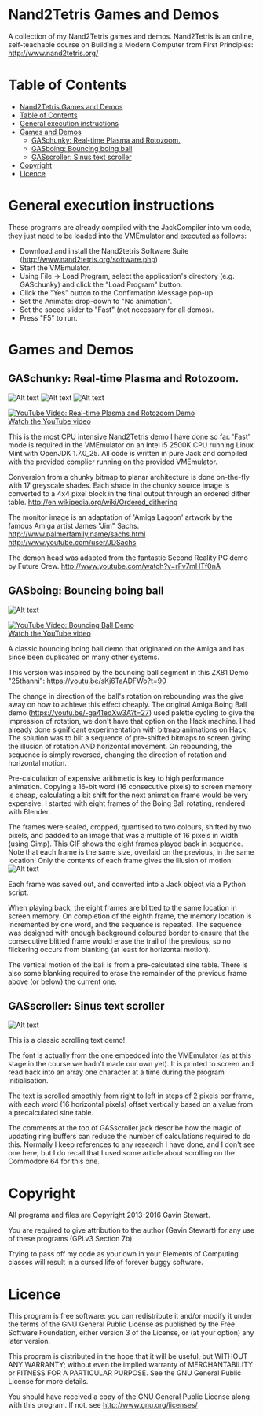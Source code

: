 # Nand2Tetris Games and Demos
A collection of my Nand2Tetris games and demos. Nand2Tetris is an online,
self-teachable course on Building a Modern Computer from First Principles: 
http://www.nand2tetris.org/

Table of Contents
=================

  * [Nand2Tetris Games and Demos](#nand2tetris-games-and-demos)
  * [Table of Contents](#table-of-contents)
  * [General execution instructions](#general-execution-instructions)
  * [Games and Demos](#games-and-demos)
    * [GASchunky: Real-time Plasma and Rotozoom.](#gaschunky-real-time-plasma-and-rotozoom)
    * [GASboing: Bouncing boing ball](#gasboing-bouncing-boing-ball)
    * [GASscroller: Sinus text scroller](#gasscroller-sinus-text-scroller)
  * [Copyright](#copyright)
  * [Licence](#licence)

# General execution instructions
These programs are already compiled with the JackCompiler into vm code, they
just need to be loaded into the VMEmulator and executed as follows:

 - Download and install the Nand2tetris Software Suite (http://www.nand2tetris.org/software.php)
 - Start the VMEmulator.
 - Using File -> Load Program, select the application's directory 
   (e.g. GASchunky) and click the "Load Program" button.
 - Click the "Yes" button to the Confirmation Message pop-up.
 - Set the Animate: drop-down to "No animation".
 - Set the speed slider to "Fast" (not necessary for all demos).
 - Press "F5" to run.

# Games and Demos
## GASchunky: Real-time Plasma and Rotozoom.

![Alt text](GASchunky/screenshots/screenshot1.png?raw=true "Insert Work Bench")
![Alt text](GASchunky/screenshots/screenshot2.png?raw=true "Plasma")
![Alt text](GASchunky/screenshots/screenshot3.png?raw=true "Rotozoom")

[![YouTube Video: Real-time Plasma and Rotozoom Demo](https://s.ytimg.com/yts/img/favicon_48-vfl1s0rGh.png)<br>Watch the YouTube video](http://www.youtube.com/watch?v=yGV4t_94TiI)

This is the most CPU intensive Nand2Tetris demo I have done so far. 'Fast' 
mode is required in the VMEmulator on an Intel i5 2500K CPU running Linux 
Mint with OpenJDK 1.7.0_25. All code is written in pure Jack and compiled 
with the provided complier running on the provided VMEmulator. 

Conversion from a chunky bitmap to planar architecture is done on-the-fly 
with 17 greyscale shades. Each shade in the chunky source image is converted 
to a 4x4 pixel block in the final output through an ordered dither table.
http://en.wikipedia.org/wiki/Ordered_dithering

The monitor image is an adaptation of 'Amiga Lagoon' artwork by the famous 
Amiga artist James "Jim" Sachs.
http://www.palmerfamily.name/sachs.html
http://www.youtube.com/user/JDSachs

The demon head was adapted from the fantastic Second Reality PC demo by Future 
Crew.
http://www.youtube.com/watch?v=rFv7mHTf0nA

## GASboing: Bouncing boing ball
![Alt text](GASboing/screenshots/screenshot1.png?raw=true "Bouncing boing ball")

[![YouTube Video: Bouncing Ball Demo](https://s.ytimg.com/yts/img/favicon_48-vfl1s0rGh.png)<br>Watch the YouTube video](http://www.youtube.com/watch?v=L_uQlRq6BhI)

A classic bouncing boing ball demo that originated on the Amiga and has since
been duplicated on many other systems.

This version was inspired by the bouncing ball segment in this ZX81 Demo 
"25thanni": https://youtu.be/sKj6TaADFWo?t=90

The change in direction of the ball's rotation on rebounding was the give away 
on how to achieve this effect cheaply. The original Amiga Boing Ball demo 
(https://youtu.be/-ga41edXw3A?t=27) used palette cycling to give the impression
of rotation, we don't have that option on the Hack machine. I had already done
significant experimentation with bitmap animations on Hack. The solution was to
blit a sequence of pre-shifted bitmaps to screen giving the illusion of 
rotation AND horizontal movement. On rebounding, the sequence is simply
reversed, changing the direction of rotation and horizontal motion.

Pre-calculation of expensive arithmetic is key to high performance animation.
Copying a 16-bit word (16 consecutive pixels) to screen memory is cheap,
calculating a bit shift for the next animation frame would be very expensive.
I started with eight frames of the Boing Ball rotating, rendered with Blender.

The frames were scaled, cropped, quantised to two colours, shifted by two
pixels, and padded to an image that was a multiple of 16 pixels in width
(using Gimp). This GIF shows the eight frames played back in sequence. Note
that each frame is the same size, overlaid on the previous, in the same
location! Only the contents of each frame gives the illusion of motion:
![Alt text](GASboing/assets/amiga-ball.64.gif?raw=true "Bouncing boing ball")

Each frame was saved out, and converted into a Jack object via a Python script.

When playing back, the eight frames are blitted to the same location in screen
memory. On completion of the eighth frame, the memory location is incremented
by one word, and the sequence is repeated. The sequence was designed with
enough background coloured border to ensure that the consecutive blitted frame
would erase the trail of the previous, so no flickering occurs from blanking
(at least for horizontal motion).

The vertical motion of the ball is from a pre-calculated sine table. There is
also some blanking required to erase the remainder of the previous frame above
(or below) the current one.

## GASscroller: Sinus text scroller
![Alt text](GASscroller/screenshots/screenshot1.png?raw=true "Sinus text scroller")

This is a classic scrolling text demo!

The font is actually from the one embedded into the VMEmulator (as at this
stage in the course we hadn't made our own yet). It is printed to screen
and read back into an array one character at a time during the program 
initialisation.

The text is scrolled smoothly from right to left in steps of 2 pixels per
frame, with each word (16 horizontal pixels) offset vertically based on a 
value from a precalculated sine table.

The comments at the top of GASscroller.jack describe how the magic of
updating ring buffers can reduce the number of calculations required to do
this. Normally I keep references to any research I have done, and I don't see
one here, but I do recall that I used some article about scrolling on the
Commodore 64 for this one.

# Copyright
All programs and files are Copyright 2013-2016 Gavin Stewart.

You are required to give attribution to the author (Gavin Stewart) for any
use of these programs (GPLv3 Section 7b).

Trying to pass off my code as your own in your Elements of Computing classes
will result in a cursed life of forever buggy software.

# Licence
This program is free software: you can redistribute it and/or modify
it under the terms of the GNU General Public License as published by
the Free Software Foundation, either version 3 of the License, or
(at your option) any later version.

This program is distributed in the hope that it will be useful,
but WITHOUT ANY WARRANTY; without even the implied warranty of
MERCHANTABILITY or FITNESS FOR A PARTICULAR PURPOSE.  See the
GNU General Public License for more details.

You should have received a copy of the GNU General Public License
along with this program.  If not, see <http://www.gnu.org/licenses/>
